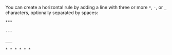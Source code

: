 You can create a horizontal rule by adding a line with three or more `*`, `-`, or `_` characters, optionally separated by spaces:

```markdown
***

---

___

* * * * * *
```